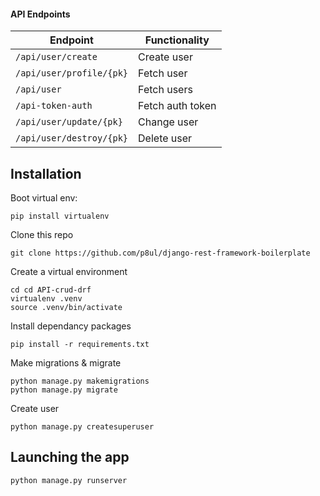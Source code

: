 
#### API Endpoints

 Endpoint | Functionality
--- | ---
`/api/user/create` | Create user
`/api/user/profile/{pk}` | Fetch user
`/api/user` | Fetch users
`/api-token-auth` | Fetch auth token
`/api/user/update/{pk}` | Change user
`/api/user/destroy/{pk}` | Delete user


## Installation 

Boot virtual env:

    pip install virtualenv
Clone this repo

    git clone https://github.com/p8ul/django-rest-framework-boilerplate
Create a virtual environment

    cd cd API-crud-drf
    virtualenv .venv
    source .venv/bin/activate
Install dependancy packages

    pip install -r requirements.txt
Make migrations & migrate

    python manage.py makemigrations
    python manage.py migrate
Create user
    
    python manage.py createsuperuser

## Launching the app
    python manage.py runserver

